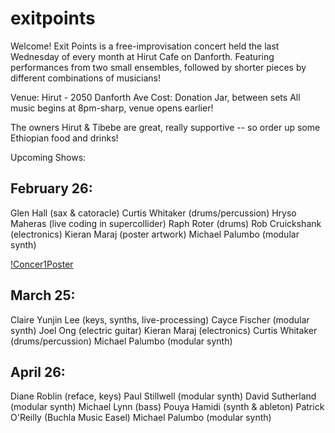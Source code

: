 # exitpoints

Welcome! Exit Points is a free-improvisation concert held the last Wednesday of every month at Hirut Cafe on Danforth. Featuring performances from two small ensembles, followed by shorter pieces by different combinations of musicians!

Venue: Hirut - 2050 Danforth Ave
Cost: Donation Jar, between sets
All music begins at 8pm-sharp, venue opens earlier!

The owners Hirut & Tibebe are great, really supportive -- so order up some Ethiopian food and drinks!

Upcoming Shows:

## February 26:
Glen Hall (sax & catoracle)
Curtis Whitaker (drums/percussion)
Hryso Maheras (live coding in supercollider)
Raph Roter (drums)
Rob Cruickshank (electronics)
Kieran Maraj (poster artwork)
Michael Palumbo (modular synth)

[!Concer1Poster](/exitPoints-1_v2.jpg)

## March 25:
Claire Yunjin Lee (keys, synths, live-processing)
Cayce Fischer (modular synth)
Joel Ong (electric guitar)
Kieran Maraj (electronics)
Curtis Whitaker (drums/percussion)
Michael Palumbo (modular synth)

## April 26:
Diane Roblin (reface, keys)
Paul Stillwell (modular synth)
David Sutherland (modular synth)
Michael Lynn (bass)
Pouya Hamidi (synth & ableton)
Patrick O'Reilly (Buchla Music Easel)
Michael Palumbo (modular synth)

